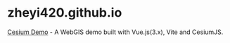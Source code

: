 # zheyi420.github.io

[Cesium Demo](https://zheyi420.github.io/cesium-demo/) - A WebGIS demo built with Vue.js(3.x), Vite and CesiumJS.